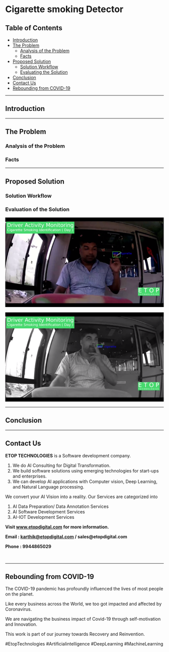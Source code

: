 # Cigarette smoking Detector

## Table of Contents ##
* [Introduction](https://github.com/Karthikkannan-AI/Cigarette-Smoking-Detector#introduction)
* [The Problem](https://github.com/Karthikkannan-AI/Cigarette-Smoking-Detector#the-problem)
  * [Analysis of the Problem](https://github.com/Karthikkannan-AI/Cigarette-Smoking-Detector#analysis-of-the-problem)
  * [Facts](https://github.com/Karthikkannan-AI/Cigarette-Smoking-Detector#facts)
* [Proposed Solution](https://github.com/Karthikkannan-AI/Cigarette-Smoking-Detector#proposed-solution)
  * [Solution Workflow](https://github.com/Karthikkannan-AI/Cigarette-Smoking-Detector#solution-workflow)
  * [Evaluating the Solution](https://github.com/Karthikkannan-AI/Cigarette-Smoking-Detector#evaluation-of-the-solution)
* [Conclusion](https://github.com/Karthikkannan-AI/Cigarette-Smoking-Detector#conclusion)
* [Contact Us](https://github.com/Karthikkannan-AI/Cigarette-Smoking-Detector#contact-us)
* [Rebounding from COVID-19](https://github.com/Karthikkannan-AI/Cigarette-Smoking-Detector#rebounding-from-covid-19)

- - - -

## Introduction ##



- - - -

## The Problem ##

### Analysis of the Problem ###



### Facts ###


- - - -

## Proposed Solution ##

### Solution Workflow ###


### Evaluation of the Solution ###

<a href="https://youtu.be/cc17jrLDj-I" target="_blank"><img src="https://github.com/Karthikkannan-AI/Cigarette-Smoking-Detector/blob/main/resources/Cigarette%20Smoking%20Identification.png"/></a> 

<a href="https://youtu.be/uRYlht4McCs" target="_blank"><img src="https://github.com/Karthikkannan-AI/Cigarette-Smoking-Detector/blob/main/resources/Cigarette%20Smoking%20Identification%202.png"/></a> 


- - - -

## Conclusion ##


- - - -

## Contact Us ##

__ETOP TECHNOLOGIES__ is a Software development company. 
1. We do AI Consulting for Digital Transformation.
2. We build software solutions using emerging technologies for start-ups and enterprises. 
3. We can develop AI applications with Computer vision, Deep Learning, and Natural Language processing.

We convert your AI Vision into a reality. Our Services are categorized into 
1. AI Data Preparation/ Data Annotation Services 
2. AI Software Development Services 
3. AI-IOT Development Services

__Visit www.etopdigital.com for more information.__

__Email : karthik@etopdigital.com / sales@etopdigital.com__
          
__Phone : 9944865029__

<img src="">

- - - -

## Rebounding from COVID-19 ##

The COVID-19 pandemic has profoundly influenced the lives of most people on the planet.

Like every business across the World, we too got impacted and affected by Coronavirus.

We are navigating the business impact of Covid-19 through self-motivation and Innovation.

This work is part of our journey towards Recovery and Reinvention.

#EtopTechnologies #Artificialintelligence #DeepLearning #MachineLearning


<img src="">
